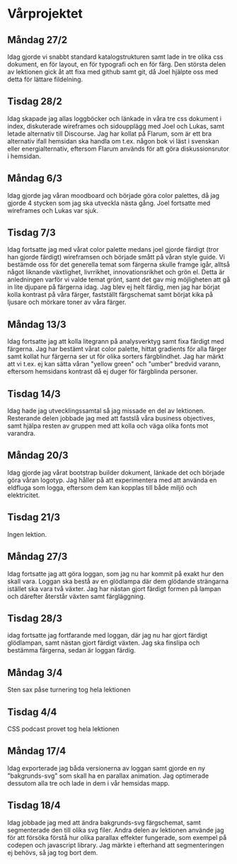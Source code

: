 # Vårprojektet

## **Måndag 27/2**

Idag gjorde vi snabbt standard katalogstrukturen samt lade in tre olika css dokument, en för layout, en för typografi och en för färg. Den största delen av lektionen gick åt att fixa med github samt git, då Joel hjälpte oss med detta för lättare fildelning.

## **Tisdag 28/2**

Idag skapade jag allas loggböcker och länkade in våra tre css dokument i index, diskuterade wireframes och sidoupplägg med Joel och Lukas, samt letade alternativ till Discourse. Jag har kollat på Flarum, som är ett bra alternativ ifall hemsidan ska handla om t.ex. någon bok vi läst i svenskan eller energialternativ, eftersom Flarum används för att göra diskussionsrutor i hemsidan.

## **Måndag 6/3**

Idag gjorde jag våran moodboard och började göra color palettes, då jag gjorde 4 stycken som jag ska utveckla nästa gång. Joel fortsatte med wireframes och Lukas var sjuk.

## **Tisdag 7/3**

Idag fortsatte jag med vårat color palette medans joel gjorde färdigt (tror han gjorde färdigt) wireframsen och började smått på våran style guide. Vi bestämde oss för det generella temat som färgerna skulle framge igår, alltså något liknande växtlighet, livrrikhet, innovationsrikhet och grön el. Detta är anledningen varför vi valde temat grönt, samt det gav mig möjligheten att gå in lite djupare på färgerna idag. Jag blev ej helt färdig, men jag har börjat kolla kontrast på våra färger, fastställt färgschemat samt börjat kika på ljusare och mörkare toner av våra färger.

## **Måndag 13/3**

Idag fortsatte jag att kolla litegrann på analysverktyg samt fixa färdigt med färgerna. Jag har bestämt vårat color palette, hittat gradients för alla färger samt kollat hur färgerna ser ut för olika sorters färgblindhet. Jag har märkt att vi t.ex. ej kan sätta våran "yellow green" och "umber" bredvid varann, eftersom hemsidans kontrast då ej duger för färgblinda personer.

## **Tisdag 14/3**

Idag hade jag utvecklingssamtal så jag missade en del av lektionen. Resterande delen jobbade jag med att fastslå våra business objectives, samt hjälpa resten av gruppen med att kolla och väga olika fonts mot varandra.

## **Måndag 20/3**

Idag gjorde jag vårat bootstrap builder dokument, länkade det och började göra våran logotyp. Jag håller på att experimentera med att använda en eldfluga som logga, eftersom dem kan kopplas till både miljö och elektricitet.

## **Tisdag 21/3**

Ingen lektion.

## **Måndag 27/3**

Idag fortsatte jag att göra loggan, som jag nu har kommit på exakt hur den skall vara. Loggan ska bestå av en glödlampa där dem glödande strängarna istället ska vara två växter. Jag har nästan gjort färdigt formen på lampan och därefter återstår växten samt färgläggning.

## **Tisdag 28/3**

idag fortsatte jag fortfarande med loggan, där jag nu har gjort färdigt glödlampan, samt nästan gjort färdigt växten. Jag ska finslipa och bestämma färgerna, sedan är loggan färdig.

## **Måndag 3/4**

Sten sax påse turnering tog hela lektionen

## **Tisdag 4/4**

CSS podcast provet tog hela lektionen

## **Måndag 17/4**

Idag exporterade jag båda versionerna av loggan samt gjorde en ny "bakgrunds-svg" som skall ha en parallax animation. Jag optimerade dessutom alla tre och lade in dem i vår hemsidas mapp.

## **Tisdag 18/4**

Idag jobbade jag med att ändra bakgrunds-svg färgschemat, samt segmenterade den till olika svg filer. Andra delen av lektionen använde jag för att försöka förstå hur olika parallax effekter fungerade, som exempel på codepen och javascript library. Jag märkte i efterhand att segmenteringen ej behövs, så jag tog bort dem.
